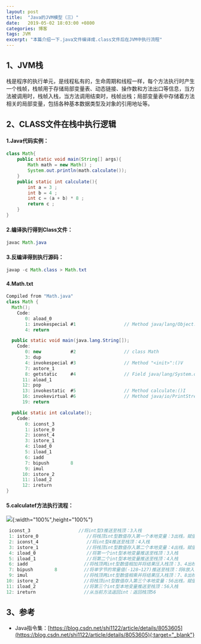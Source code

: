 ```yaml
---
layout: post
title:  "Java的JVM模型（三）"
date:   2019-05-02 18:03:00 +0800
categories: 博客
tags: JVM
excerpt: "本篇介绍一下.java文件编译成.class文件后在JVM中执行流程"
---
```


## 1、JVM栈  
栈是程序的执行单元，是线程私有的，生命周期和线程一样，每个方法执行时产生一个栈帧，栈帧用于存储局部变量表、动态链接、操作数和方法出口等信息，当方法被调用时，栈帧入栈，当方法调用结束时，栈帧出栈；局部变量表中存储着方法相关的局部变量，包括各种基本数据类型及对象的引用地址等。

## 2、CLASS文件在栈中执行逻辑

#### 1.Java代码实例：
```java
class Math{ 
	public static void main(String[] args){ 
		Math math = new Math() ; 
	    System.out.println(math.calculate()); 
	} 
	public static int calculate(){ 
        int a = 3 ; 
        int b = 4 ; 
        int c = (a + b) * 8 ; 
        return c ; 
    }
}
```

#### 2.编译执行得到Class文件：
```java
javac Math.java
```

#### 3.反编译得到执行源码：
```java
javap -c Math.class > Math.txt
```

#### 4.Math.txt
```java
Compiled from "Math.java"
class Math {
  Math();
    Code:
       0: aload_0
       1: invokespecial #1                  // Method java/lang/Object."<init>":()V
       4: return

  public static void main(java.lang.String[]);
    Code:
       0: new           #2                  // class Math
       3: dup
       4: invokespecial #3                  // Method "<init>":()V
       7: astore_1
       8: getstatic     #4                  // Field java/lang/System.out:Ljava/io/PrintStream;
      11: aload_1
      12: pop
      13: invokestatic  #5                  // Method calculate:()I
      16: invokevirtual #6                  // Method java/io/PrintStream.println:(I)V
      19: return

  public static int calculate();
    Code:
       0: iconst_3
       1: istore_0
       2: iconst_4
       3: istore_1
       4: iload_0
       5: iload_1
       6: iadd
       7: bipush        8
       9: imul
      10: istore_2
      11: iload_2
      12: ireturn
}
```

#### 5.calculatef方法执行流程：
![]({{site.url}}/assets/20190502_03/0.png){:width="100%",height="100%"}
```java
 iconst_3                  //将int型3推送至栈顶：3入栈
 1: istore_0                  //将栈顶int型数值存入第一个本地变量：3出栈，赋值a = 3
 2: iconst_4                  //将int型4推送至栈顶：4入栈
 3: istore_1                  //将栈顶int型数值存入第二个本地变量：4出栈，赋值b = 4
 4: iload_0                   //将第一个int型本地变量推送至栈顶：3入栈
 5: iload_1                   //将第二个int型本地变量推送至栈顶：4入栈
 6: iadd                     //将栈顶两int型数值相加并将结果压入栈顶：3、4出栈，计算3+4，将结果7放入栈顶
 7: bipush        8          //将单字节的常量值(-128~127)推送至栈顶：将8放入栈顶
 9: imul                     //将栈顶两int型数值相乘并将结果压入栈顶：7、8出栈，计算7*8，将结果56放入栈顶
10: istore_2                 //将栈顶int型数值存入第三个本地变量：56出栈，赋值c = 56
11: iload_2                  //将第三个int型本地变量推送至栈顶：56入栈
12: ireturn                  //从当前方法返回int：返回栈顶56
```

## 3、参考
+ Java指令集：[https://blog.csdn.net/shi1122/article/details/8053605](https://blog.csdn.net/shi1122/article/details/8053605){:target="_blank"}